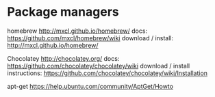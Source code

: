 # Package managers

homebrew
http://mxcl.github.io/homebrew/
docs: https://github.com/mxcl/homebrew/wiki
download / install: http://mxcl.github.io/homebrew/

Chocolatey
http://chocolatey.org/
docs: https://github.com/chocolatey/chocolatey/wiki
download / install instructions: https://github.com/chocolatey/chocolatey/wiki/Installation

apt-get
https://help.ubuntu.com/community/AptGet/Howto